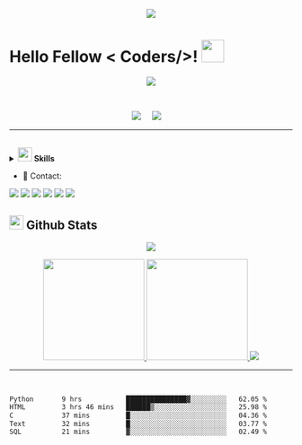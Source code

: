 <p align="center">
  <img src="https://capsule-render.vercel.app/api?type=waving&color=gradient&height=90"/>
</p>

<h1> Hello Fellow < Coders/>! <img src = "https://raw.githubusercontent.com/MartinHeinz/MartinHeinz/master/wave.gif" width = 40> </h1>

<p align='center'>
<img src="https://readme-typing-svg.herokuapp.com?color=%2336BCF7&size=25&center=true&vCenter=true&width=433&height=75&lines=I'm+Felipe+Adeildo;Computer+Science+Student;@sr-pato">
</p>

<br>

<p align='center'>
<img src="https://komarev.com/ghpvc/?username=sr-pato">&nbsp;&nbsp;&nbsp;&nbsp;
<img src="https://img.shields.io/github/followers/sr-pato?style=social">&nbsp;&nbsp;&nbsp;&nbsp;
</p>


<hr>
<br>

<details>
<summary>
  <img src="https://media2.giphy.com/media/QssGEmpkyEOhBCb7e1/giphy.gif?cid=ecf05e47a0n3gi1bfqntqmob8g9aid1oyj2wr3ds3mg700bl&rid=giphy.gif" width="25">
  <b>Skills</b>
</summary>

- 🤖 Artificial Intelligence

![PyTorch](https://img.shields.io/badge/PyTorch-EE4C2C?style=for-the-badge&logo=pytorch&logoColor=white)
![TensorFlow](https://img.shields.io/badge/TensorFlow-FF6F00?style=for-the-badge&logo=tensorflow&logoColor=white)
![ScikitLearn](https://img.shields.io/badge/scikit_learn-F7931E?style=for-the-badge&logo=scikit-learn&logoColor=white)

- 📋 Languages

![Python](https://img.shields.io/badge/Python-FFD43B?style=for-the-badge&logo=python&logoColor=blue)
![C](https://img.shields.io/badge/C-00599C?style=for-the-badge&logo=c&logoColor=white)
![javascript](https://img.shields.io/badge/javascript%20-%23323330.svg?&style=for-the-badge&logo=javascript&logoColor=%23F7DF1E)
![SQL](https://custom-icon-badges.herokuapp.com/badge/SQL-025E8C.svg?logo=database&logoColor=white)
<br> ---- cof cof ---- <br>
![Latex](https://img.shields.io/badge/LaTeX-47A141?style=for-the-badge&logo=LaTeX&logoColor=white)
![JSON](https://img.shields.io/badge/json-5E5C5C?style=for-the-badge&logo=json&logoColor=white)
![HTML5](https://img.shields.io/badge/html5-%23E34F26.svg?style=for-the-badge&logo=html5&logoColor=white)
![Markdown](https://img.shields.io/badge/markdown-%23000000.svg?style=for-the-badge&logo=markdown&logoColor=white)

- 💾 Databases:

![MySQL](https://img.shields.io/badge/MySQL-00000F?style=for-the-badge&logo=mysql&logoColor=white)
![Elasticsearch](https://img.shields.io/badge/Elastic_Search-005571?style=for-the-badge&logo=elasticsearch&logoColor=white)
![Sqlite3](https://img.shields.io/badge/SQLite-07405E?style=for-the-badge&logo=sqlite&logoColor=white)


- 🚀 Frameworks & Library

![D3js](https://img.shields.io/badge/d3.js-F9A03C?style=for-the-badge&logo=d3.js&logoColor=white)
![Docker](https://img.shields.io/badge/Docker-2CA5E0?style=for-the-badge&logo=docker&logoColor=white)
![Django](https://img.shields.io/badge/Django-092E20?style=for-the-badge&logo=django&logoColor=green)
![Flask](https://img.shields.io/badge/Flask-000000?style=for-the-badge&logo=flask&logoColor=white)
![Jupyter](https://img.shields.io/badge/Jupyter-F37626.svg?&style=for-the-badge&logo=Jupyter&logoColor=white)
![Markdown](https://img.shields.io/badge/Markdown-000000?style=for-the-badge&logo=markdown&logoColor=white)
![Selenium](https://img.shields.io/badge/Selenium-43B02A?style=for-the-badge&logo=Selenium&logoColor=white)
![Numpy](https://img.shields.io/badge/Numpy-777BB4?style=for-the-badge&logo=numpy&logoColor=white)
![Pandas](https://img.shields.io/badge/Pandas-2C2D72?style=for-the-badge&logo=pandas&logoColor=white)
![Plotly](https://img.shields.io/badge/Plotly-239120?style=for-the-badge&logo=plotly&logoColor=white)


- 🎛️ Application and Tools:

![VSCode](https://img.shields.io/badge/VSCode-0078D4?style=for-the-badge&logo=visual%20studio%20code&logoColor=white)
![Colab](https://img.shields.io/badge/Colab-F9AB00?style=for-the-badge&logo=googlecolab&color=525252)
![SublimeText](https://img.shields.io/badge/sublime_text-%23575757.svg?&style=for-the-badge&logo=sublime-text&logoColor=important)
![Git](https://img.shields.io/badge/git-%23F05033.svg?style=for-the-badge&logo=git&logoColor=white)
![GitHub](https://img.shields.io/badge/github-%23121011.svg?style=for-the-badge&logo=github&logoColor=white)
![GNU Bash](https://img.shields.io/badge/GNU%20Bash-4EAA25?style=for-the-badge&logo=GNU%20Bash&logoColor=white)
![DuckDuckGo](https://img.shields.io/badge/DuckDuckGo-DE5833?style=for-the-badge&logo=DuckDuckGo&logoColor=white)
![DELL Laptop](https://img.shields.io/badge/dell%20laptop-007DB8?style=for-the-badge&logo=dell&logoColor=white)
![YT Music](https://img.shields.io/badge/YouTube_Music-FF0000?style=for-the-badge&logo=youtube-music&logoColor=white) -> Inspiration

- OS

![Linux](https://img.shields.io/badge/Linux-FCC624?style=for-the-badge&logo=linux&logoColor=black)
![Android](https://img.shields.io/badge/Android-3DDC84?style=for-the-badge&logo=android&logoColor=white)
![Ubuntu](https://img.shields.io/badge/Ubuntu-E95420?style=for-the-badge&logo=ubuntu&logoColor=white)
![Zorin](https://img.shields.io/badge/Zorin%20OS-0CC1F3?style=for-the-badge&logo=zorin&logoColor=white)
![Windows](https://img.shields.io/badge/Windows-0078D6?style=for-the-badge&logo=windows&logoColor=white)

</details>


- 📱 Contact:

<a href="https://linkedin.com/in/sr-pato"><img src="https://img.shields.io/badge/LinkedIn-0077B5?style=for-the-badge&logo=linkedin&logoColor=white"></a>
<a href="mailto:oie.eu.sou.um@gmail.com"><img src="https://img.shields.io/badge/Gmail-D14836?style=for-the-badge&logo=gmail&logoColor=white"></a>
<a href="mailto:felipe.adeildo@proton.me"><img src="https://img.shields.io/badge/ProtonMail-8B89CC?style=for-the-badge&logo=protonmail&logoColor=white"></a>
<a href="https://t.me/sr_yuu"><img src="https://img.shields.io/badge/Telegram-2CA5E0?style=for-the-badge&logo=telegram&logoColor=white"></a>
<a href="https://api.whatsapp.com/send?phone=558294011841"><img src="https://img.shields.io/badge/WhatsApp-25D366?style=for-the-badge&logo=whatsapp&logoColor=white"></a>
<a href="https://github.com/sr-pato"><img src="https://img.shields.io/badge/GitHub-100000?style=for-the-badge&logo=github&logoColor=white"></a>


## <img src="https://media.giphy.com/media/iY8CRBdQXODJSCERIr/giphy.gif" width="25"> <b>Github Stats</b>

<div align="center">
  <p align='center'><img src="https://github-readme-streak-stats.herokuapp.com?user=sr-pato&theme=synthwave&hide_border=true&date_format=M%20j%5B%2C%20Y%5D"></p>
  <a href="https://github.com/sr-pato">
    <img height="180em" src="https://github-readme-stats.vercel.app/api?username=sr-pato&show_icons=true&theme=synthwave&include_all_commits=true&count_private=true"/>
    <img height="180em" src="https://github-readme-stats.vercel.app/api/top-langs/?username=sr-pato&layout=compact&langs_count=7&theme=synthwave"/>
    <img src="https://github-profile-trophy.vercel.app/?username=sr-pato&theme=onedark">
</div>

<hr><br>
  

<!--START_SECTION:waka-->

```txt
Python       9 hrs           ███████████████▓░░░░░░░░░   62.05 %
HTML         3 hrs 46 mins   ██████▒░░░░░░░░░░░░░░░░░░   25.98 %
C            37 mins         █░░░░░░░░░░░░░░░░░░░░░░░░   04.36 %
Text         32 mins         █░░░░░░░░░░░░░░░░░░░░░░░░   03.77 %
SQL          21 mins         ▓░░░░░░░░░░░░░░░░░░░░░░░░   02.49 %
```

<!--END_SECTION:waka-->
